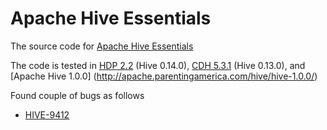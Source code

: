# Apache Hive Essentials
The source code for [Apache Hive Essentials](https://www.packtpub.com/big-data-and-business-intelligence/apache-hive-essentials)

The code is tested in [HDP 2.2](http://hortonworks.com/hdp/whats-new/) (Hive 0.14.0), [CDH 5.3.1](http://www.cloudera.com/content/cloudera/en/downloads/cdh/cdh-5-3-1.html) (Hive 0.13.0), and [Apache Hive 1.0.0] (http://apache.parentingamerica.com/hive/hive-1.0.0/)

Found couple of bugs as follows
* [HIVE-9412](https://issues.apache.org/jira/browse/HIVE-9412)